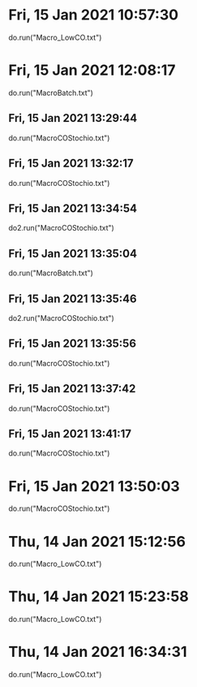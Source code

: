 # Fri, 15 Jan 2021 10:57:30
do.run("Macro_LowCO.txt")


# Fri, 15 Jan 2021 12:08:17
do.run("MacroBatch.txt")


## Fri, 15 Jan 2021 13:29:44
do.run("MacroCOStochio.txt")


## Fri, 15 Jan 2021 13:32:17
do.run("MacroCOStochio.txt")


## Fri, 15 Jan 2021 13:34:54
do2.run("MacroCOStochio.txt")


## Fri, 15 Jan 2021 13:35:04
do.run("MacroBatch.txt")


## Fri, 15 Jan 2021 13:35:46
do2.run("MacroCOStochio.txt")


## Fri, 15 Jan 2021 13:35:56
do.run("MacroCOStochio.txt")


## Fri, 15 Jan 2021 13:37:42
do.run("MacroCOStochio.txt")


## Fri, 15 Jan 2021 13:41:17
do.run("MacroCOStochio.txt")


# Fri, 15 Jan 2021 13:50:03
do.run("MacroCOStochio.txt")

# Thu, 14 Jan 2021 15:12:56
do.run("Macro_LowCO.txt")


# Thu, 14 Jan 2021 15:23:58
do.run("Macro_LowCO.txt")


# Thu, 14 Jan 2021 16:34:31
do.run("Macro_LowCO.txt")